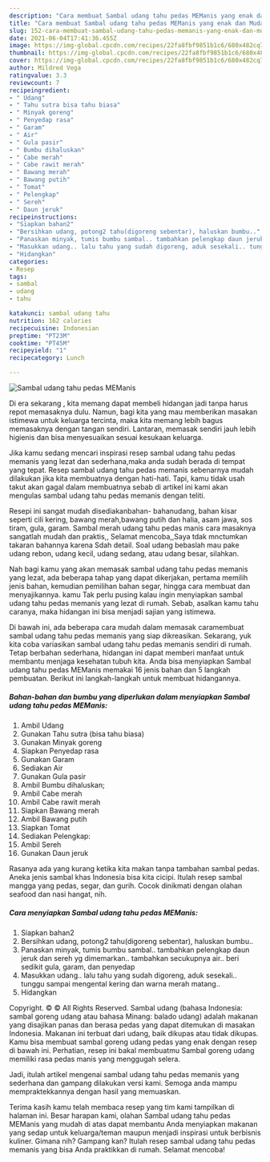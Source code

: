```yaml
---
description: "Cara membuat Sambal udang tahu pedas MEManis yang enak dan Mudah Dibuat"
title: "Cara membuat Sambal udang tahu pedas MEManis yang enak dan Mudah Dibuat"
slug: 152-cara-membuat-sambal-udang-tahu-pedas-memanis-yang-enak-dan-mudah-dibuat
date: 2021-06-04T17:41:36.455Z
image: https://img-global.cpcdn.com/recipes/22fa8fbf9851b1c6/680x482cq70/sambal-udang-tahu-pedas-memanis-foto-resep-utama.jpg
thumbnail: https://img-global.cpcdn.com/recipes/22fa8fbf9851b1c6/680x482cq70/sambal-udang-tahu-pedas-memanis-foto-resep-utama.jpg
cover: https://img-global.cpcdn.com/recipes/22fa8fbf9851b1c6/680x482cq70/sambal-udang-tahu-pedas-memanis-foto-resep-utama.jpg
author: Mildred Vega
ratingvalue: 3.3
reviewcount: 7
recipeingredient:
- " Udang"
- " Tahu sutra bisa tahu biasa"
- " Minyak goreng"
- " Penyedap rasa"
- " Garam"
- " Air"
- " Gula pasir"
- " Bumbu dihaluskan"
- " Cabe merah"
- " Cabe rawit merah"
- " Bawang merah"
- " Bawang putih"
- " Tomat"
- " Pelengkap"
- " Sereh"
- " Daun jeruk"
recipeinstructions:
- "Siapkan bahan2"
- "Bersihkan udang, potong2 tahu(digoreng sebentar), haluskan bumbu.."
- "Panaskan minyak, tumis bumbu sambal.. tambahkan pelengkap daun jeruk dan sereh yg dimemarkan.. tambahkan secukupnya air.. beri sedikit gula, garam, dan penyedap"
- "Masukkan udang.. lalu tahu yang sudah digoreng, aduk sesekali.. tunggu sampai mengental kering dan warna merah matang.."
- "Hidangkan"
categories:
- Resep
tags:
- sambal
- udang
- tahu

katakunci: sambal udang tahu 
nutrition: 162 calories
recipecuisine: Indonesian
preptime: "PT23M"
cooktime: "PT45M"
recipeyield: "1"
recipecategory: Lunch

---
```



![Sambal udang tahu pedas MEManis](https://img-global.cpcdn.com/recipes/22fa8fbf9851b1c6/680x482cq70/sambal-udang-tahu-pedas-memanis-foto-resep-utama.jpg)

Di era  sekarang , kita memang dapat membeli hidangan jadi tanpa harus repot memasaknya dulu. Namun, bagi kita yang mau memberikan masakan istimewa untuk keluarga tercinta, maka kita memang lebih bagus memasaknya dengan tangan sendiri. Lantaran, memasak sendiri jauh lebih higienis dan bisa menyesuaikan sesuai kesukaan keluarga.

Jika kamu sedang mencari inspirasi resep sambal udang tahu pedas memanis yang lezat dan sederhana,maka anda sudah berada di tempat yang tepat. Resep sambal udang tahu pedas memanis  sebenarnya mudah dilakukan jika kita membuatnya dengan hati-hati. Tapi, kamu tidak usah takut akan gagal dalam membuatnya 
sebab di artikel ini kami akan mengulas sambal udang tahu pedas memanis dengan teliti.  

Resepi ini sangat mudah disediakanbahan- bahanudang, bahan kisar seperti cili kering, bawang merah,bawang putih dan halia, asam jawa, sos tiram, gula, garam. Sambal merah udang tahu pedas manis cara masaknya sangatlah mudah dan praktis,, Selamat mencoba,,Saya tdak mnctumkan takaran bahannya karena Sdah detail. Soal udang bebaslah mau pake udang rebon, udang kecil, udang sedang, atau udang besar, silahkan.

Nah bagi kamu yang akan memasak sambal udang tahu pedas memanis yang lezat, ada beberapa tahap yang dapat dikerjakan, pertama memilih jenis bahan, kemudian pemilihan bahan segar, hingga cara membuat dan menyajikannya. kamu Tak perlu pusing kalau ingin menyiapkan sambal udang tahu pedas memanis yang lezat di rumah. Sebab, asalkan kamu  tahu caranya, maka hidangan ini bisa menjadi sajian yang istimewa.

Di bawah ini, ada beberapa cara mudah dalam memasak caramembuat sambal udang tahu pedas memanis yang siap dikreasikan. Sekarang, yuk kita coba variasikan sambal udang tahu pedas memanis sendiri di rumah. Tetap berbahan sederhana, hidangan ini dapat memberi manfaat untuk membantu menjaga kesehatan tubuh kita. Anda bisa menyiapkan Sambal udang tahu pedas MEManis memakai 16 jenis bahan dan 5 langkah pembuatan. Berikut ini langkah-langkah untuk membuat hidangannya.

<!--inarticleads1-->

##### Bahan-bahan dan bumbu yang diperlukan dalam menyiapkan Sambal udang tahu pedas MEManis:

1. Ambil  Udang
1. Gunakan  Tahu sutra (bisa tahu biasa)
1. Gunakan  Minyak goreng
1. Siapkan  Penyedap rasa
1. Gunakan  Garam
1. Sediakan  Air
1. Gunakan  Gula pasir
1. Ambil  Bumbu dihaluskan;
1. Ambil  Cabe merah
1. Ambil  Cabe rawit merah
1. Siapkan  Bawang merah
1. Ambil  Bawang putih
1. Siapkan  Tomat
1. Sediakan  Pelengkap:
1. Ambil  Sereh
1. Gunakan  Daun jeruk


Rasanya ada yang kurang ketika kita makan tanpa tambahan sambal pedas. Aneka jenis sambal khas Indonesia bisa kita cicipi. Itulah resep sambal mangga yang pedas, segar, dan gurih. Cocok dinikmati dengan olahan seafood dan nasi hangat, nih. 

<!--inarticleads2-->

##### Cara menyiapkan Sambal udang tahu pedas MEManis:

1. Siapkan bahan2
1. Bersihkan udang, potong2 tahu(digoreng sebentar), haluskan bumbu..
1. Panaskan minyak, tumis bumbu sambal.. tambahkan pelengkap daun jeruk dan sereh yg dimemarkan.. tambahkan secukupnya air.. beri sedikit gula, garam, dan penyedap
1. Masukkan udang.. lalu tahu yang sudah digoreng, aduk sesekali.. tunggu sampai mengental kering dan warna merah matang..
1. Hidangkan


Copyright. © © All Rights Reserved. Sambal udang (bahasa Indonesia: sambal goreng udang atau bahasa Minang: balado udang) adalah makanan yang disajikan panas dan berasa pedas yang dapat ditemukan di masakan Indonesia. Makanan ini terbuat dari udang, baik dikupas atau tidak dikupas. Kamu bisa membuat sambal goreng udang pedas yang enak dengan resep di bawah ini. Perhatian, resep ini bakal membuatmu Sambal goreng udang memiliki rasa pedas manis yang menggugah selera. 

Jadi, itulah artikel mengenai  sambal udang tahu pedas memanis  yang sederhana dan gampang dilakukan versi kami. Semoga anda mampu mempraktekkannya dengan hasil yang memuaskan. 

Terima kasih kamu telah membaca resep yang tim kami tampilkan di halaman ini. Besar harapan kami, olahan  Sambal udang tahu pedas MEManis yang mudah di atas dapat membantu Anda menyiapkan makanan yang sedap untuk keluarga/teman maupun menjadi inspirasi untuk berbisnis kuliner. Gimana nih? Gampang kan? Itulah resep sambal udang tahu pedas memanis yang bisa Anda praktikkan di rumah. Selamat mencoba!

